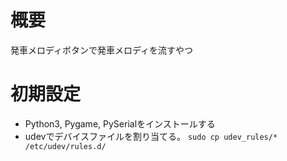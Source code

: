 
# 概要
発車メロディボタンで発車メロディを流すやつ

# 初期設定
- Python3, Pygame, PySerialをインストールする
- udevでデバイスファイルを割り当てる。 `sudo cp udev_rules/* /etc/udev/rules.d/`
